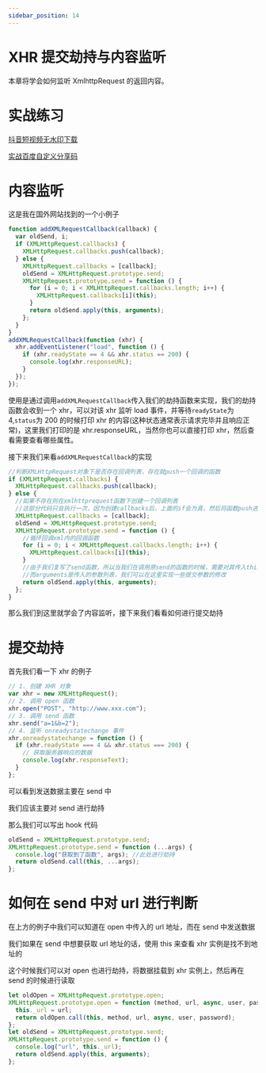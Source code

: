 ```yaml
---
sidebar_position: 14
---
```


# XHR 提交劫持与内容监听

本章将学会如何监听 XmlhttpRequest 的返回内容。

# 实战练习

[抖音短视频无水印下载](/docs/practice/抖音短视频无水印下载/)

[实战百度自定义分享码](/docs/practice/实战百度自定义分享码/)

# 内容监听

这是我在国外网站找到的一个小例子

```js
function addXMLRequestCallback(callback) {
  var oldSend, i;
  if (XMLHttpRequest.callbacks) {
    XMLHttpRequest.callbacks.push(callback);
  } else {
    XMLHttpRequest.callbacks = [callback];
    oldSend = XMLHttpRequest.prototype.send;
    XMLHttpRequest.prototype.send = function () {
      for (i = 0; i < XMLHttpRequest.callbacks.length; i++) {
        XMLHttpRequest.callbacks[i](this);
      }
      return oldSend.apply(this, arguments);
    };
  }
}
addXMLRequestCallback(function (xhr) {
  xhr.addEventListener("load", function () {
    if (xhr.readyState == 4 && xhr.status == 200) {
      console.log(xhr.responseURL);
    }
  });
});
```

使用是通过调用`addXMLRequestCallback`传入我们的劫持函数来实现，我们的劫持函数会收到一个 xhr，可以对该 xhr 监听 load 事件，并等待`readyState`为 4,`status`为 200 的时候打印 xhr 的内容(这种状态通常表示请求完毕并且响应正常)，这里我们打印的是 xhr.responseURL，当然你也可以直接打印 xhr，然后查看需要查看哪些属性。

接下来我们来看`addXMLRequestCallback`的实现

```js
//判断XMLHttpRequest对象下是否存在回调列表，存在就push一个回调的函数
if (XMLHttpRequest.callbacks) {
  XMLHttpRequest.callbacks.push(callback);
} else {
  //如果不存在则在xmlhttprequest函数下创建一个回调列表
  //这部分代码只会执行一次，因为创建callbacks后，上面的if会为真，然后将函数push进callbacks。
  XMLHttpRequest.callbacks = [callback];
  oldSend = XMLHttpRequest.prototype.send;
  XMLHttpRequest.prototype.send = function () {
    //循环回调xml内的回调函数
    for (i = 0; i < XMLHttpRequest.callbacks.length; i++) {
      XMLHttpRequest.callbacks[i](this);
    }
    //由于我们复写了send函数，所以当我们在调用原send的函数的时候，需要对其传入this引用
    //而arguments是传入的参数列表，我们可以在这里实现一些提交参数的修改
    return oldSend.apply(this, arguments);
  };
}
```

那么我们到这里就学会了内容监听，接下来我们看看如何进行提交劫持

# 提交劫持

首先我们看一下 xhr 的例子

```js
// 1. 创建 XHR 对象
var xhr = new XMLHttpRequest();
// 2. 调用 open 函数
xhr.open("POST", "http://www.xxx.com");
// 3. 调用 send 函数
xhr.send("a=1&b=2");
// 4. 监听 onreadystatechange 事件
xhr.onreadystatechange = function () {
  if (xhr.readyState === 4 && xhr.status === 200) {
    // 获取服务器响应的数据
    console.log(xhr.responseText);
  }
};
```

可以看到发送数据主要在 send 中

我们应该主要对 send 进行劫持

那么我们可以写出 hook 代码

```js
oldSend = XMLHttpRequest.prototype.send;
XMLHttpRequest.prototype.send = function (...args) {
  console.log("获取到了函数", args); //此处进行劫持
  return oldSend.call(this, ...args);
};
```

# 如何在 send 中对 url 进行判断

在上方的例子中我们可以知道在 open 中传入的 url 地址，而在 send 中发送数据

我们如果在 send 中想要获取 url 地址的话，使用 this 来查看 xhr 实例是找不到地址的

这个时候我们可以对 open 也进行劫持，将数据挂载到 xhr 实例上，然后再在 send 的时候进行读取

```js
let oldOpen = XMLHttpRequest.prototype.open;
XMLHttpRequest.prototype.open = function (method, url, async, user, password) {
  this._url = url;
  return oldOpen.call(this, method, url, async, user, password);
};
let oldSend = XMLHttpRequest.prototype.send;
XMLHttpRequest.prototype.send = function () {
  console.log("url", this._url);
  return oldSend.apply(this, arguments);
};
```
